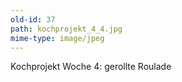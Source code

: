 ```yaml
---
old-id: 37
path: kochprojekt_4_4.jpg
mime-type: image/jpeg
---
```

Kochprojekt Woche 4:
gerollte Roulade
